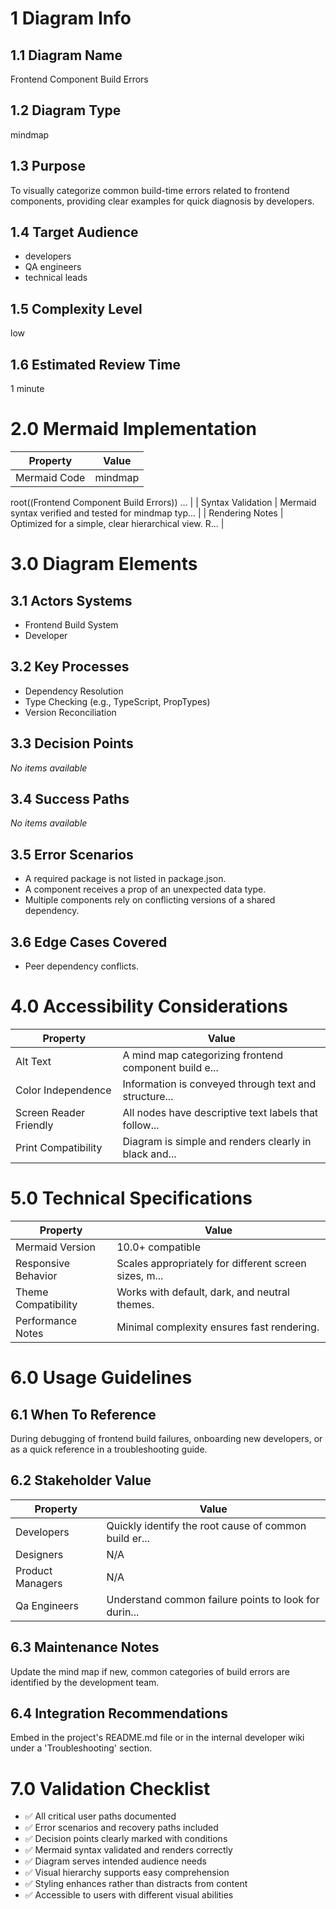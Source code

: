 # 1 Diagram Info

## 1.1 Diagram Name

Frontend Component Build Errors

## 1.2 Diagram Type

mindmap

## 1.3 Purpose

To visually categorize common build-time errors related to frontend components, providing clear examples for quick diagnosis by developers.

## 1.4 Target Audience

- developers
- QA engineers
- technical leads

## 1.5 Complexity Level

low

## 1.6 Estimated Review Time

1 minute

# 2.0 Mermaid Implementation

| Property | Value |
|----------|-------|
| Mermaid Code | mindmap
  root((Frontend Component Build Errors))
... |
| Syntax Validation | Mermaid syntax verified and tested for mindmap typ... |
| Rendering Notes | Optimized for a simple, clear hierarchical view. R... |

# 3.0 Diagram Elements

## 3.1 Actors Systems

- Frontend Build System
- Developer

## 3.2 Key Processes

- Dependency Resolution
- Type Checking (e.g., TypeScript, PropTypes)
- Version Reconciliation

## 3.3 Decision Points

*No items available*

## 3.4 Success Paths

*No items available*

## 3.5 Error Scenarios

- A required package is not listed in package.json.
- A component receives a prop of an unexpected data type.
- Multiple components rely on conflicting versions of a shared dependency.

## 3.6 Edge Cases Covered

- Peer dependency conflicts.

# 4.0 Accessibility Considerations

| Property | Value |
|----------|-------|
| Alt Text | A mind map categorizing frontend component build e... |
| Color Independence | Information is conveyed through text and structure... |
| Screen Reader Friendly | All nodes have descriptive text labels that follow... |
| Print Compatibility | Diagram is simple and renders clearly in black and... |

# 5.0 Technical Specifications

| Property | Value |
|----------|-------|
| Mermaid Version | 10.0+ compatible |
| Responsive Behavior | Scales appropriately for different screen sizes, m... |
| Theme Compatibility | Works with default, dark, and neutral themes. |
| Performance Notes | Minimal complexity ensures fast rendering. |

# 6.0 Usage Guidelines

## 6.1 When To Reference

During debugging of frontend build failures, onboarding new developers, or as a quick reference in a troubleshooting guide.

## 6.2 Stakeholder Value

| Property | Value |
|----------|-------|
| Developers | Quickly identify the root cause of common build er... |
| Designers | N/A |
| Product Managers | N/A |
| Qa Engineers | Understand common failure points to look for durin... |

## 6.3 Maintenance Notes

Update the mind map if new, common categories of build errors are identified by the development team.

## 6.4 Integration Recommendations

Embed in the project's README.md file or in the internal developer wiki under a 'Troubleshooting' section.

# 7.0 Validation Checklist

- ✅ All critical user paths documented
- ✅ Error scenarios and recovery paths included
- ✅ Decision points clearly marked with conditions
- ✅ Mermaid syntax validated and renders correctly
- ✅ Diagram serves intended audience needs
- ✅ Visual hierarchy supports easy comprehension
- ✅ Styling enhances rather than distracts from content
- ✅ Accessible to users with different visual abilities

